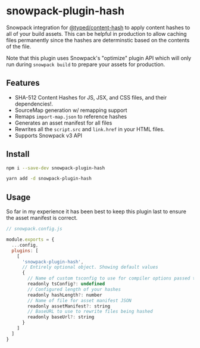 # snowpack-plugin-hash

Snowpack integration for [@typed/content-hash](https://github.com/TylorS/typed-content-hash) to apply content hashes to all of your build assets. This can be helpful in production to allow caching files permanently since the hashes are determinstic based on the contents of the file.

Note that this plugin uses Snowpack's "optimize" plugin API which will only run during `snowpack build` to prepare your assets for production.

## Features

- SHA-512 Content Hashes for JS, JSX, and CSS files, and their dependencies!.
- SourceMap generation w/ remapping support
- Remaps `import-map.json` to reference hashes
- Generates an asset manifest for all files
- Rewrites all the `script.src` and `link.href` in your HTML files.
- Supports Snowpack v3 API

## Install

```sh
npm i --save-dev snowpack-plugin-hash

yarn add -d snowpack-plugin-hash
```

## Usage

So far in my experience it has been best to keep this plugin last to ensure the asset manifest is correct.

```js
// snowpack.config.js

module.exports = {
  ...config,
  plugins: [
    [
      'snowpack-plugin-hash',
      // Entirely optional object. Showing default values
      { 
        // Name of custom tsconfig to use for compiler options passed to TypeScript compiler
        readonly tsConfig?: undefined
        // Configured length of your hashes
        readonly hashLength?: number
        // Name of file for asset manifest JSON
        readonly assetManifest?: string
        // BaseURL to use to rewrite files being hashed
        readonly baseUrl?: string
      }
    ]
  ]
}
```